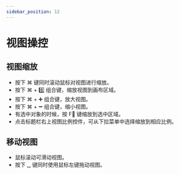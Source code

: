 ```yaml
---
sidebar_position: 12
---
```


# 视图操控

## 视图缩放

- 按下 ⌘ 键同时滚动鼠标对视图进行缩放。
- 按下 ⌘ + 0️⃣ 组合键，缩放视图到画布区域。
- 按下 ⌘ + ➕ 组合键，放大视图。
- 按下 ⌘ + ➖ 组合键，缩小视图。
- 有选中对象的时候，按 F️⃣ 键缩放到选中区域。
- 点击标题栏右上视图比例控件，可从下拉菜单中选择缩放到相应比例。

## 移动视图

- 鼠标滚动可滑动视图。
- 按下 ␣ 键同时使用鼠标左键拖动视图。
